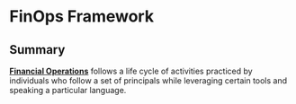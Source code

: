 # FinOps Framework

## Summary
[**Financial Operations**](https://www.mindmeister.com/2757633339/01-finops-framework) follows a life cycle of activities practiced by individuals who follow a set of principals while leveraging certain tools and speaking a particular language.

